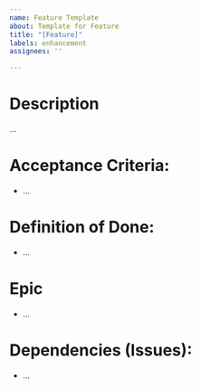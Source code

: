 ```yaml
---
name: Feature Template
about: Template for Feature 
title: "[Feature]"
labels: enhancement
assignees: ''

---
```


# Description
...

# Acceptance Criteria:
- ...

# Definition of Done:
- ...

# Epic
- ...

# Dependencies (Issues):
- ...
